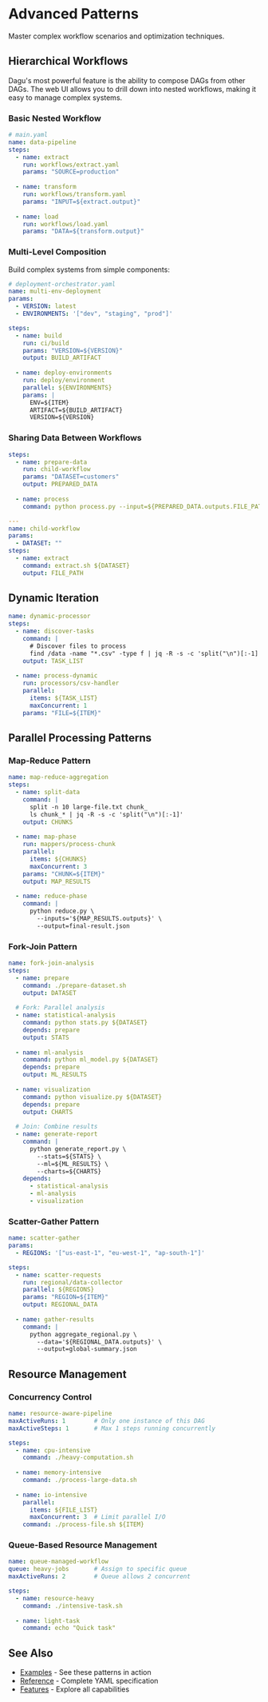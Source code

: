 # Advanced Patterns

Master complex workflow scenarios and optimization techniques.

## Hierarchical Workflows

Dagu's most powerful feature is the ability to compose DAGs from other DAGs. The web UI allows you to drill down into nested workflows, making it easy to manage complex systems.

### Basic Nested Workflow

```yaml
# main.yaml
name: data-pipeline
steps:
  - name: extract
    run: workflows/extract.yaml
    params: "SOURCE=production"
    
  - name: transform
    run: workflows/transform.yaml
    params: "INPUT=${extract.output}"
    
  - name: load
    run: workflows/load.yaml
    params: "DATA=${transform.output}"
```

### Multi-Level Composition

Build complex systems from simple components:

```yaml
# deployment-orchestrator.yaml
name: multi-env-deployment
params:
  - VERSION: latest
  - ENVIRONMENTS: '["dev", "staging", "prod"]'

steps:
  - name: build
    run: ci/build
    params: "VERSION=${VERSION}"
    output: BUILD_ARTIFACT
    
  - name: deploy-environments
    run: deploy/environment
    parallel: ${ENVIRONMENTS}
    params: |
      ENV=${ITEM}
      ARTIFACT=${BUILD_ARTIFACT}
      VERSION=${VERSION}
```

### Sharing Data Between Workflows

```yaml
steps:
  - name: prepare-data
    run: child-workflow
    params: "DATASET=customers"
    output: PREPARED_DATA
    
  - name: process
    command: python process.py --input=${PREPARED_DATA.outputs.FILE_PATH}

---
name: child-workflow
params:
  - DATASET: ""
steps:
  - name: extract
    command: extract.sh ${DATASET}
    output: FILE_PATH
```

## Dynamic Iteration

```yaml
name: dynamic-processor
steps:
  - name: discover-tasks
    command: |
      # Discover files to process
      find /data -name "*.csv" -type f | jq -R -s -c 'split("\n")[:-1]'
    output: TASK_LIST
    
  - name: process-dynamic
    run: processors/csv-handler
    parallel: 
      items: ${TASK_LIST}
      maxConcurrent: 1
    params: "FILE=${ITEM}"
```

## Parallel Processing Patterns

### Map-Reduce Pattern

```yaml
name: map-reduce-aggregation
steps:
  - name: split-data
    command: |
      split -n 10 large-file.txt chunk_
      ls chunk_* | jq -R -s -c 'split("\n")[:-1]'
    output: CHUNKS
    
  - name: map-phase
    run: mappers/process-chunk
    parallel:
      items: ${CHUNKS}
      maxConcurrent: 3
    params: "CHUNK=${ITEM}"
    output: MAP_RESULTS
    
  - name: reduce-phase
    command: |
      python reduce.py \
        --inputs='${MAP_RESULTS.outputs}' \
        --output=final-result.json
```

### Fork-Join Pattern

```yaml
name: fork-join-analysis
steps:
  - name: prepare
    command: ./prepare-dataset.sh
    output: DATASET
    
  # Fork: Parallel analysis
  - name: statistical-analysis
    command: python stats.py ${DATASET}
    depends: prepare
    output: STATS
    
  - name: ml-analysis
    command: python ml_model.py ${DATASET}
    depends: prepare
    output: ML_RESULTS
    
  - name: visualization
    command: python visualize.py ${DATASET}
    depends: prepare
    output: CHARTS
    
  # Join: Combine results
  - name: generate-report
    command: |
      python generate_report.py \
        --stats=${STATS} \
        --ml=${ML_RESULTS} \
        --charts=${CHARTS}
    depends:
      - statistical-analysis
      - ml-analysis
      - visualization
```

### Scatter-Gather Pattern

```yaml
name: scatter-gather
params:
  - REGIONS: '["us-east-1", "eu-west-1", "ap-south-1"]'

steps:
  - name: scatter-requests
    run: regional/data-collector
    parallel: ${REGIONS}
    params: "REGION=${ITEM}"
    output: REGIONAL_DATA
    
  - name: gather-results
    command: |
      python aggregate_regional.py \
        --data='${REGIONAL_DATA.outputs}' \
        --output=global-summary.json
```

## Resource Management

### Concurrency Control

```yaml
name: resource-aware-pipeline
maxActiveRuns: 1        # Only one instance of this DAG
maxActiveSteps: 1       # Max 1 steps running concurrently

steps:
  - name: cpu-intensive
    command: ./heavy-computation.sh
      
  - name: memory-intensive
    command: ./process-large-data.sh
      
  - name: io-intensive
    parallel:
      items: ${FILE_LIST}
      maxConcurrent: 3  # Limit parallel I/O
    command: ./process-file.sh ${ITEM}
```

### Queue-Based Resource Management

```yaml
name: queue-managed-workflow
queue: heavy-jobs       # Assign to specific queue
maxActiveRuns: 2        # Queue allows 2 concurrent

steps:
  - name: resource-heavy
    command: ./intensive-task.sh
    
  - name: light-task
    command: echo "Quick task"
```

## See Also

- [Examples](/writing-workflows/examples) - See these patterns in action
- [Reference](/reference/yaml) - Complete YAML specification
- [Features](/features/) - Explore all capabilities
